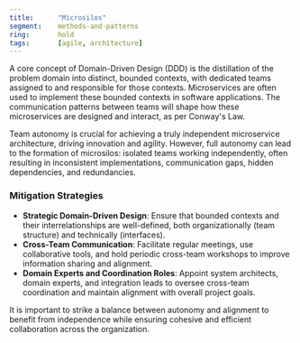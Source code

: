 ```yaml
---
title:      "Microsilos"
segment:    methods-and-patterns
ring:       hold
tags:       [agile, architecture]
---
```


A core concept of Domain-Driven Design (DDD) is the distillation of the problem domain into distinct, bounded contexts, with dedicated teams assigned to and responsible for those contexts. Microservices are often used to implement these bounded contexts in software applications. The communication patterns between teams will shape how these microservices are designed and interact, as per Conway's Law.

Team autonomy is crucial for achieving a truly independent microservice architecture, driving innovation and agility. However, full autonomy can lead to the formation of microsilos: isolated teams working independently, often resulting in inconsistent implementations, communication gaps, hidden dependencies, and redundancies.

### Mitigation Strategies
- **Strategic Domain-Driven Design**: Ensure that bounded contexts and their interrelationships are well-defined, both organizationally (team structure) and technically (interfaces).
- **Cross-Team Communication**: Facilitate regular meetings, use collaborative tools, and hold periodic cross-team workshops to improve information sharing and alignment.
- **Domain Experts and Coordination Roles**: Appoint system architects, domain experts, and integration leads to oversee cross-team coordination and maintain alignment with overall project goals.

It is important to strike a balance between autonomy and alignment to benefit from independence while ensuring cohesive and efficient collaboration across the organization.
